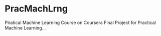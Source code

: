 # PracMachLrng
Piratical Machine Learning Course on Coursera
Final Project for Practical Machine Learning...
